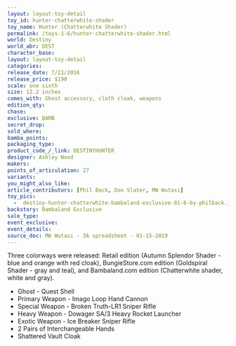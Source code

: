 ```yaml
---
layout: layout-toy-detail 
toy_id: hunter-chatterwhite-shader
toy_name: Hunter (Chatterwhite Shader)
permalink: /toys-1-6/hunter-chatterwhite-shader.html
world: Destiny
world_abr: DEST
character_base: 
layout: layout-toy-detail
categories: 
release_date: 7/21/2016
release_price: $190 
scale: one sixth
size: 12.2 inches
comes_with: Ghost accessory, cloth cloak, weapons
edition_qty: 
chase: 
exclusive: BAMB
secret_drop: 
sold_where: 
bamba_points: 
packaging_type: 
product_code_/_link: DESTINYHUNTER
designer: Ashley Wood
makers: 
points_of_articulation: 27
variants: 
you_might_also_like: 
article_contributors: [Phil Back, Don Slater, MW Wutasi]
toy_pics: 
  -  destiny-hunter-chatterwhite-bambaland-exclusive-01-6-by-philback.jpg
backstory: Bambaland Exclusive
sale_type: 
event_exclusive: 
event_details: 
source_doc: MW Wutasi - 3A spreadsheet - 01-15-2019
---
```

Three colorways were released: Retail edition (Autumn Splendor Shader - blue and orange with red cloak), BungieStore.com edition (Goldspiral Shader - gray and teal), and Bambaland.com edition (Chatterwhite shader, white and gray).
<ul>
<li>Ghost - Quest Shell</li>
<li>Primary Weapon - Imago Loop Hand Cannon</li>
<li>Special Weapon - Broken Truth-LR1 Sniper Rifle</li>
<li>Heavy Weapon - Dowager SA/3 Heavy Rocket Launcher</li>
<li>Exotic Weapon - Ice Breaker Sniper Rifle</li>
<li>2 Pairs of Interchangeable Hands</li>
<li>Shattered Vault Cloak</li>
</ul>